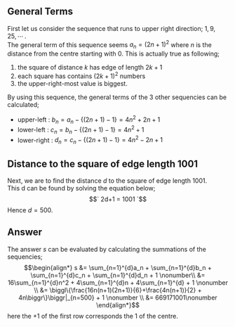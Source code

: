 ## General Terms
First let us consider the sequence that runs to upper right direction; $` 1, 9, 25, \cdots \, `$.  
The general term of this sequence seems $` a_n = (2n+1)^2 `$ where $`n`$ is the distance from the centre starting with $`0`$. This is actually true as following;  

1. the square of distance $`k`$ has edge of length $` 2k+1 `$
1. each square has contains $` (2k+1)^2 `$ numbers
1. the upper-right-most value is biggest.  

By using this sequence, the general terms of the 3 other sequencies can be calculated;  

* upper-left : $` b_n =  a_n - \{(2n+1) - 1\} = 4n^2+2n+1 `$
* lower-left : $` c_n = b_n - \{(2n+1)-1\} = 4n^2+1 `$
* lower-right : $` d_n = c_n - \{(2n+1)-1\} = 4n^2-2n+1 `$

## Distance to the square of edge length $1001$ 
Next, we are to find the distance $d$ to the square of edge length $` 1001 `$.  
This d can be found by solving the equation below;
$$` 2d+1 = 1001 `$$
Hence $` d = 500 `$.

## Answer
The answer $s$ can be evaluated by calculating the summations of the sequencies;
$$\begin{align*}
s &= \sum_{n=1}^{d}a_n + \sum_{n=1}^{d}b_n + \sum_{n=1}^{d}c_n + \sum_{n=1}^{d}d_n + 1  \nonumber\\
&= 16\sum_{n=1}^{d}n^2 + 4\sum_{n=1}^{d}n + 4\sum_{n=1}^{d} + 1 \nonumber \\
&= \biggl\{\frac{16n(n+1)(2n+1)}{6}+\frac{4n(n+1)}{2} + 4n\biggr\}\biggr|_{n=500} + 1 \nonumber \\
&=  669171001\nonumber
\end{align*}$$
here the $` +1 `$ of the first row corresponds the $` 1 `$ of the centre.